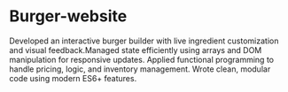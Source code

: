 # Burger-website
Developed an interactive burger builder with live ingredient customization and visual feedback.Managed state efficiently using arrays and DOM manipulation for responsive updates. Applied functional programming to handle pricing, logic, and inventory management. Wrote clean, modular code using modern ES6+ features.

